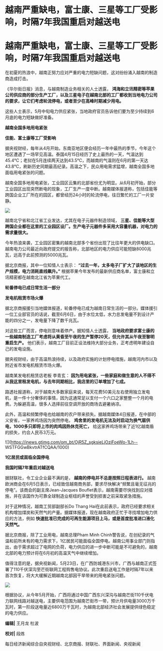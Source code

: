 # 越南严重缺电，富士康、三星等工厂受影响，时隔7年我国重启对越送电

# 越南严重缺电，富士康、三星等工厂受影响，时隔7年我国重启对越送电

在初夏的热浪中，越南正努力应对严重的电力短缺问题，这对纷纷涌入越南的制造商造成打击。

《华尔街日报》消息，与越南制造业务相关的人士透露，
**鸿海和立讯精密等苹果公司供应商的部分生产工厂，以及三星电子在越南北部的工厂都收到当地电力公司的要求，让它们考虑轮流停电，或者至少在高峰时期减少用电。**

这些人士表示，5月中旬电力供应紧张，当地政府官员告诉他们要为至少持续到6月底的电力短缺做好准备。

**越南全国多地用电紧张**

**佳能、富士康等工厂受影响**

据央视财经，每年从4月开始，东南亚地区便会经历一年中最热的季节，今年这个地区遭遇了一场罕见高温。泰国4月15日经历了史上最热的一天，气温达到45.4℃；老挝在5月连续两天达到43.5℃，而越南的气温则在6月的第一天达43.8℃，刷新历史同期最高纪录。高温之下，民众用电需求猛增，越南全国多地面临用电紧张的问题。

越南全国多地用电紧张，工业园区云集的北部省份尤为明显。从6月初开始，部分工业园区出现突然断电的现象，工厂生产一度中断。越南媒体报道称，包括佳能等跨国企业工厂所在的园区，都曾经历24小时的轮流停电，往日繁忙的工厂一片安静。

![](https://inews.gtimg.com/om_bt/OeVZg51GEc69N90v7ya8-c-zUVQwFUMufulcwMCBQsLHcAA/1000)

越南北宁省和北江省工业发达，尤其在电子元器件制造领域，
**三星、佳能等大型跨国企业都在这里的工业园区设厂。生产电子元器件多采用大容量机器，对电力的需求量很大。**

今年热浪来袭，工业园区密集的越南北部多个省份出现了比往年更大的供电缺口。越南电力公司最近向政府提交的报告称，北部地区的电力供应可能短缺8000兆瓦，远高于此前预测的5000兆瓦。

据北京商报，其中一位知情人士表示： **“过去一年，太多电子厂扩大了该地区的生产规模，电力消耗直线飙升。”**
根据苹果今年发布的最新供应商名单，富士康和立讯精密都在越南北江省为苹果代工。

**轮番停电已成日常生活一部分**

**发电机租赁市场火爆**

据北京商报援引当地媒体报道，轮番停电已成为越南日常生活的一部分。媒体援引一位工业部官员的话说，截至6月6日，由于水位太低，水力总发电量不到设计产能的四分之一，发电量下降了数千兆瓦。

对这些工厂而言，停电则意味着停产。据知情人士透露，
**当地政府要求富士康的一些越南制造工厂考虑将从黄昏至午夜的生产暂停20天，但允许其从午夜至黎明重启生产。**
他们表示，越南工厂目前正设法维持大部分业务，正考虑明年建设自己的发电设施。

据央视财经，由于高温热浪持续，以及政府实施的计划停电措施，越南河内市以及附近省市发电机租赁市场火爆。

越南某发电机租赁店老板 李青玄： **因为用电紧张，一些家庭和做生意的人不得不从我这里租发电机，与去年同期相比，我店里的订单增加了七成。**

路透社报道称，对于越南大多数家庭来说，每天花费50美元左右使用独立发电机，是一件十分奢侈的事情，因为这通常足以支付一个六口之家整整一个月的电费。为躲避高温，很多人选择前往空调开放的商场去避暑纳凉。

此外，高温和频繁停电也给越南的农户带来损失。据越南媒体4日报道，在中部的义安省，一家养鸡场因为突然停电，
**鸡舍里的发电机无法及时启动为换气扇供电，1000多只即将上市的肉鸡因热休克死亡，** 给这家养鸡场带来了近1亿越南盾的损失，约合人民币3万元。

![](https://inews.gtimg.com/om_bt/OjR5Z_sgksieLjOziFoeWo-1Lh--
WSTFGGwBkvtrATfCQAA/1000)

**1亿居民或面临全国停电‍‍‍‍**

**我国时隔7年重启对越送电**

据财联社，令工业企业最不满的是， **越南的停电并不总是按照日程表进行。**
越南欧洲商会在6月5日表示，已经致信越南商务部，要求尽快解决“频繁且毫无征兆的停电”。该商会的副主席Jean-Jacques
Bouflet表示，越南需要尽快找到应对措施，并在该国作为可靠全球制造业枢纽的声誉受到损害之前采取紧急措施。

对于这种情况，越南工贸部副部长Do Thang
Hai在此前表示，政府已经要求相关机构增加煤炭和天然气的产量。据媒体报道，现在越南政府正忙于寻找增加电力供应的方法，例如
**快速批准已完成的可再生能源项目上马，或是首度批准进口液化天然气。**

据北京商报，除了工业用电，越南总理Pham Minh
Chinh警告说，在创纪录的气温和前所未有的电力需求下，1亿居民可能面临全国停电。越南公用事业部门则指出，由于需求超过了电网的负荷，电力供应的进一步中断可能是不可避免的，越南北部的电力预计将在6月初的高温天气中继续增加。

值得注意的是，据央视新闻，5月23日，在广西防城港东兴市，广西与越南正式签署了110千伏深沟至芒街联网工程购售电协议。此次重启送电工作是时隔7年以来首次恢复，将大大缓解近期越南北部因干旱带来的用电紧张问题。

![](https://inews.gtimg.com/om_bt/OKMp6KBxTyMR2vTa00_u5-v7FN9Iky4XQ89hEpl650RDUAA/1000)

根据协议，从今年5月开始，广西将通过中国广西东兴深沟与越南芒街110千伏电力联网线路对越送电，主要供电范围为越南芒街市一带，预计月供电量3000万千瓦时，第一阶段送电量近6800万千瓦时，为越南北部经济社会发展提供绿色稳定的电力供应。

**编辑|** 王月龙 杜波

**校对|** 段炼

每日经济新闻综合自央视财经、北京商报、财联社、界面新闻、央视新闻

